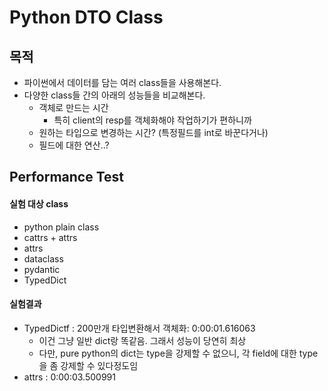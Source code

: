 # Python DTO Class

## 목적
- 파이썬에서 데이터를 담는 여러 class들을 사용해본다.
- 다양한 class들 간의 아래의 성능들을 비교해본다.
  - 객체로 만드는 시간 
      - 특히 client의 resp를 객체화해야 작업하기가 편하니까 
  - 원하는 타입으로 변경하는 시간? (특정필드를 int로 바꾼다거나)
  - 필드에 대한 연산..?

## Performance Test 
#### 실험 대상 class
- python plain class
- cattrs + attrs 
- attrs 
- dataclass
- pydantic
- TypedDict

#### 실험결과 
- TypedDictf : 200만개 타입변환해서 객체화: 0:00:01.616063
  - 이건 그냥 일반 dict랑 똑같음. 그래서 성능이 당연히 최상
  - 다만, pure python의 dict는 type을 강제할 수 없으니, 각 field에 대한 type을 좀 강제할 수 있다정도임
- attrs : 0:00:03.500991